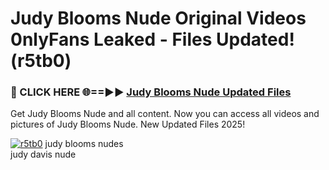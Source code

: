 # Judy Blooms Nude Original Videos 0nlyFans Leaked - Files Updated! (r5tb0)

<h3>🔴 CLICK HERE 🌐==►► <a href="https://tinyurl.com/52m3yx9h" rel="nofollow">Judy Blooms Nude Updated Files</a></h3>

Get Judy Blooms Nude and all content. Now you can access all videos and pictures of Judy Blooms Nude. New Updated Files 2025!

[![r5tb0](https://i.imgur.com/TnHtlc8.gif)](https://tinyurl.com/52m3yx9h)
judy blooms nudes<br>
judy davis nude